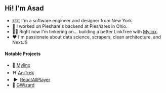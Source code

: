 ## Hi! I'm Asad
* 🇺🇸 I'm a software engineer and designer from New York
* 📁  I worked on Pieshare's backend at Pieshares in Ohio.
* 👩‍🏫 Right now I'm tinkering on... building a better LinkTree with [Mylinx](https://mylinx.cc/).
* ❤️ I'm passionate about data science, scrapers, clean architecture, and NextJS

#### Notable Projects
- 🔗 [Mylinx](https://mylinx.cc)
- ⛩️  [AniTrek](https://anitrek.co/)
- &nbsp;▶ &nbsp;[ReactAllPlayer](https://reactallplayer.asadbek.dev/)
- 🎨  [GWizard](https://gwizard.asadbek.dev)
<br>
